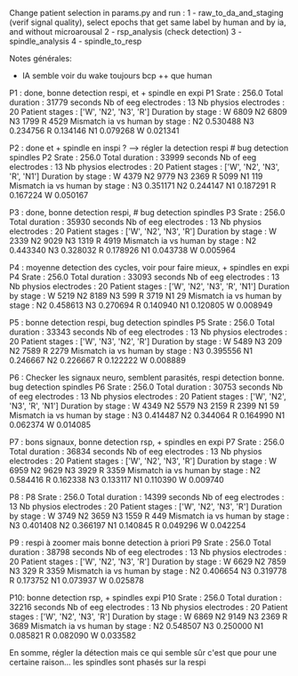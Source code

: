 Change patient selection in params.py and run : 
1 - raw_to_da_and_staging (verif signal quality), select epochs that get same label by human and by ia, and without microarousal
2 - rsp_analysis (check detection)
3 - spindle_analysis
4 - spindle_to_resp

Notes générales:
- IA semble voir du wake toujours bcp ++ que human

P1 : done, bonne detection respi, et + spindle en expi
P1
Srate : 256.0
Total duration : 31779 seconds
Nb of eeg electrodes : 13
Nb physios electrodes : 20
Patient stages : ['W', 'N2', 'N3', 'R']
Duration by stage :
W 6809
N2 6809
N3 1799
R 4529
Mismatch ia vs human by stage :
N2    0.530488
N3    0.234756
R     0.134146
N1    0.079268
W     0.021341


P2 : done et + spindle en inspi ? --> régler la detection respi # bug detection spindles
P2
Srate : 256.0
Total duration : 33999 seconds
Nb of eeg electrodes : 13
Nb physios electrodes : 20
Patient stages : ['W', 'N2', 'N3', 'R', 'N1']
Duration by stage :
W 4379
N2 9779
N3 2369
R 5099
N1 119
Mismatch ia vs human by stage :
N3    0.351171
N2    0.244147
N1    0.187291
R     0.167224
W     0.050167


P3 : done, bonne detection respi, # bug detection spindles
P3
Srate : 256.0
Total duration : 35930 seconds
Nb of eeg electrodes : 13
Nb physios electrodes : 20
Patient stages : ['W', 'N2', 'N3', 'R']
Duration by stage :
W 2339
N2 9029
N3 1319
R 4919
Mismatch ia vs human by stage :
N2    0.443340
N3    0.328032
R     0.178926
N1    0.043738
W     0.005964

P4 : moyenne detection des cycles, voir pour faire mieux, + spindles en expi
P4
Srate : 256.0
Total duration : 33093 seconds
Nb of eeg electrodes : 13
Nb physios electrodes : 20
Patient stages : ['W', 'N2', 'N3', 'R', 'N1']
Duration by stage :
W 5219
N2 8189
N3 599
R 3719
N1 29
Mismatch ia vs human by stage :
N2    0.458613
N3    0.270694
R     0.140940
N1    0.120805
W     0.008949

P5 : bonne detection respi, bug detection spindles
P5
Srate : 256.0
Total duration : 33343 seconds
Nb of eeg electrodes : 13
Nb physios electrodes : 20
Patient stages : ['W', 'N3', 'N2', 'R']
Duration by stage :
W 5489
N3 209
N2 7589
R 2279
Mismatch ia vs human by stage :
N3    0.395556
N1    0.246667
N2    0.226667
R     0.122222
W     0.008889

P6 : Checker les signaux neuro, semblent parasités, respi detection bonne. bug detection spindles
P6
Srate : 256.0
Total duration : 30753 seconds
Nb of eeg electrodes : 13
Nb physios electrodes : 20
Patient stages : ['W', 'N2', 'N3', 'R', 'N1']
Duration by stage :
W 4349
N2 5579
N3 2159
R 2399
N1 59
Mismatch ia vs human by stage :
N3    0.414487
N2    0.344064
R     0.164990
N1    0.062374
W     0.014085

P7 : bons signaux, bonne detection rsp, + spindles en expi
P7
Srate : 256.0
Total duration : 36834 seconds
Nb of eeg electrodes : 13
Nb physios electrodes : 20
Patient stages : ['W', 'N2', 'N3', 'R']
Duration by stage :
W 6959
N2 9629
N3 3929
R 3359
Mismatch ia vs human by stage :
N2    0.584416
R     0.162338
N3    0.133117
N1    0.110390
W     0.009740

P8 : 
P8
Srate : 256.0
Total duration : 14399 seconds
Nb of eeg electrodes : 13
Nb physios electrodes : 20
Patient stages : ['W', 'N2', 'N3', 'R']
Duration by stage :
W 3749
N2 3659
N3 1559
R 449
Mismatch ia vs human by stage :
N3    0.401408
N2    0.366197
N1    0.140845
R     0.049296
W     0.042254

P9 : respi à zoomer mais bonne detection à priori
P9
Srate : 256.0
Total duration : 38798 seconds
Nb of eeg electrodes : 13
Nb physios electrodes : 20
Patient stages : ['W', 'N2', 'N3', 'R']
Duration by stage :
W 6629
N2 7859
N3 329
R 3359
Mismatch ia vs human by stage :
N2    0.406654
N3    0.319778
R     0.173752
N1    0.073937
W     0.025878

P10: bonne detection rsp, + spindles expi
P10
Srate : 256.0
Total duration : 32216 seconds
Nb of eeg electrodes : 13
Nb physios electrodes : 20
Patient stages : ['W', 'N2', 'N3', 'R']
Duration by stage :
W 6869
N2 9149
N3 2369
R 3689
Mismatch ia vs human by stage :
N2    0.548507
N3    0.250000
N1    0.085821
R     0.082090
W     0.033582


En somme, régler la détection mais ce qui semble sûr c'est que pour une certaine raison... les spindles sont phasés sur la respi

